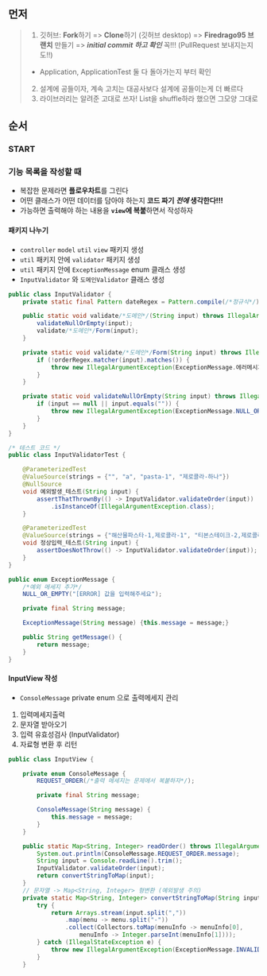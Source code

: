 ## 먼저

> 1. 깃허브: **Fork**하기 => **Clone**하기 (깃허브 desktop) => **Firedrago95 브랜치** 만들기 => **_initial commit 하고 확인_** 꼭!!! (PullRequest 보내지는지도!!)
> - Application, ApplicationTest 둘 다 돌아가는지 부터 확인
> 2. 설계에 공들이자, 계속 고치는 대공사보다 설계에 공들이는게 더 빠르다
> 3. 라이브러리는 알려준 고대로 쓰자! List<String>을 shuffle하라 했으면 그모양 그대로

## 순서

### START

### 기능 목록을 작성할 때

- 복잡한 문제라면 **플로우차트**를 그린다
- 어떤 클래스가 어떤 데이터를 담아야 하는지 **코드 짜기 _전에_ 생각한다!!!**
- 가능하면 출력해야 하는 내용을 **`view`에 복붙**하면서 작성하자

#### 패키지 나누기

- `controller` `model` `util` `view` 패키지 생성
- `util` 패키지 안에 `validator` 패키지 생성
- `util` 패키지 안에 `ExceptionMessage` enum 클래스 생성
- `InputValidator` 와 `도메인Validator` 클래스 생성
```java
public class InputValidator {
    private static final Pattern dateRegex = Pattern.compile(/*정규식*/);

    public static void validate/*도메인*/(String input) throws IllegalArgumentException {
        validateNullOrEmpty(input);
        validate/*도메인*/Form(input);
    }

    private static void validate/*도메인*/Form(String input) throws IllegalArgumentException {
        if (!orderRegex.matcher(input).matches()) {
            throw new IllegalArgumentException(ExceptionMessage.에러메시지.getMessage());
        }
    }

    private static void validateNullOrEmpty(String input) throws IllegalArgumentException {
        if (input == null || input.equals("")) {
            throw new IllegalArgumentException(ExceptionMessage.NULL_OR_EMPTY.getMessage());
        }
    }
}

/* 테스트 코드 */
public class InputValidatorTest {

    @ParameterizedTest
    @ValueSource(strings = {"", "a", "pasta-1", "제로콜라-하나"})
    @NullSource
    void 예외발생_테스트(String input) {
        assertThatThrownBy(() -> InputValidator.validateOrder(input))
            .isInstanceOf(IllegalArgumentException.class);
    }

    @ParameterizedTest
    @ValueSource(strings = {"해산물파스타-1,제로콜라-1", "티본스테이크-2,제로콜라-1,해산물파스타-2"})
    void 정상입력_테스트(String input) {
        assertDoesNotThrow(() -> InputValidator.validateOrder(input));
    }
}
```
```java
public enum ExceptionMessage {
    /*예외 메세지 추가*/
    NULL_OR_EMPTY("[ERROR] 값을 입력해주세요");

    private final String message;

    ExceptionMessage(String message) {this.message = message;}

    public String getMessage() {
        return message;
    }
}

```

#### InputView 작성

- `ConsoleMessage` private enum 으로 출력메세지 관리
1. 입력메세지출력
2. 문자열 받아오기
3. 입력 유효성검사 (InputValidator)
4. 자료형 변환 후 리턴
```java
public class InputView {

    private enum ConsoleMessage {
        REQUEST_ORDER(/*출력 메세지는 문제에서 복붙하자*/);

        private final String message;

        ConsoleMessage(String message) {
            this.message = message;
        }
    }

    public static Map<String, Integer> readOrder() throws IllegalArgumentException {
        System.out.println(ConsoleMessage.REQUEST_ORDER.message);
        String input = Console.readLine().trim();
        InputValidator.validateOrder(input);
        return convertStringToMap(input);
    }
    // 문자열 -> Map<String, Integer> 형변환 (예외발생 주의)
    private static Map<String, Integer> convertStringToMap(String input) {
        try {
            return Arrays.stream(input.split(","))
                .map(menu -> menu.split("-"))
                .collect(Collectors.toMap(menuInfo -> menuInfo[0],
                    menuInfo -> Integer.parseInt(menuInfo[1])));
        } catch (IllegalStateException e) {
            throw new IllegalArgumentException(ExceptionMessage.INVALID_ORDER.getMessage());
        }
    }
```
